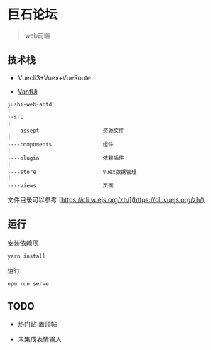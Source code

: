 # 巨石论坛

> web前端

## 技术栈

- Vuecli3+Vuex+VueRoute

- [VantUi](https://youzan.github.io/vant/#/zh-CN/intro)        

```
jushi-web-antd
|
--src   
| 
----assept                    资源文件
|
----components                组件
|
----plugin                    依赖插件
|
----store                     Vuex数据管理         
|
----views                     页面
```

文件目录可以参考 [https://cli.vuejs.org/zh/](https://cli.vuejs.org/zh/)

## 运行

安装依赖项 

```javascript
yarn install
```

运行

```javascript
npm run serve
```

## TODO

- 热门贴 置顶帖

- 未集成表情输入
